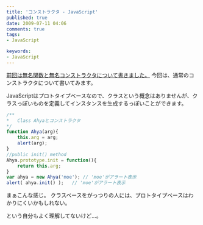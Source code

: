 ```yaml
---
title: 'コンストラクタ - JavaScript'
published: true
date: 2009-07-11 04:06
comments: true
tags:
- JavaScript

keywords:
- JavaScript
---
```

[前回は無名関数と無名コンストラクタについて書きました。](http://hiropo.co.uk/archives/168 "前回は無名関数と無名コンストラクタについて書きました。")
今回は、通常のコンストラクタについて書いてみます。

JavaScriptはプロトタイプベースなので、クラスという概念はありませんが、クラスっぽいものを定義してインスタンスを生成するっぽいことができます。

```js
/**
*	Class Ahyaとコンストラクタ
*/
function Ahya(arg){
	this.arg = arg;
	alert(arg);
}
//public init() method
Ahya.prototype.init = function(){
	return this.arg;
}
var ahya = new Ahya('moe');	// 'moe'がアラート表示
alert( ahya.init() );	// 'moe'がアラート表示
```


まぁこんな感じ。
クラスベースをがっつりの人には、プロトタイプベースはわかりにくいかもしれない。

という自分もよく理解してないけど…。